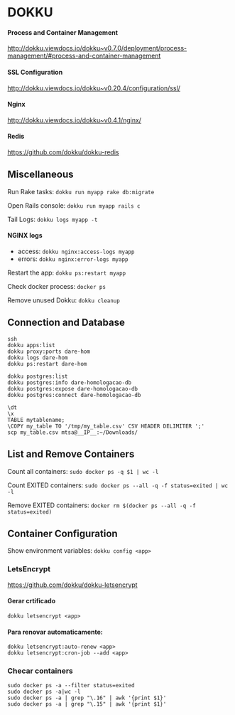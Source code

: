 # DOKKU #

#### Process and Container Management ####
http://dokku.viewdocs.io/dokku~v0.7.0/deployment/process-management/#process-and-container-management

#### SSL Configuration ####
http://dokku.viewdocs.io/dokku~v0.20.4/configuration/ssl/

#### Nginx ####
http://dokku.viewdocs.io/dokku~v0.4.1/nginx/

#### Redis ####
https://github.com/dokku/dokku-redis

## Miscellaneous ##
Run Rake tasks: ```dokku run myapp rake db:migrate```

Open Rails console: ```dokku run myapp rails c```

Tail Logs: ```dokku logs myapp -t```

#### NGINX logs ####
- access: ```dokku nginx:access-logs myapp```
- errors: ```dokku nginx:error-logs myapp```


Restart the app: ```dokku ps:restart myapp```

Check docker process: ```docker ps```

Remove unused Dokku: ```dokku cleanup```


## Connection and Database ##
```
ssh 
dokku apps:list
dokku proxy:ports dare-hom
dokku logs dare-hom
dokku ps:restart dare-hom

dokku postgres:list
dokku postgres:info dare-homologacao-db
dokku postgres:expose dare-homologacao-db
dokku postgres:connect dare-homologacao-db

\dt 
\x
TABLE mytablename;
\COPY my_table TO '/tmp/my_table.csv' CSV HEADER DELIMITER ';'
scp my_table.csv mtsa@__IP__:~/Downloads/
```

## List and Remove Containers ##
Count all containers: ```sudo docker ps -q $1 | wc -l```

Count EXITED containers: ```sudo docker ps --all -q -f status=exited | wc -l```

Remove EXITED containers: ```docker rm $(docker ps --all -q -f status=exited)```


## Container Configuration ##
Show environment variables: ```dokku config <app>```

### LetsEncrypt ###
https://github.com/dokku/dokku-letsencrypt

#### Gerar crtificado ####
```
dokku letsencrypt <app>
```

#### Para renovar automaticamente: ####
```
dokku letsencrypt:auto-renew <app>
dokku letsencrypt:cron-job --add <app>
```

### Checar containers ###
```
sudo docker ps -a --filter status=exited
sudo docker ps -a|wc -l
sudo docker ps -a | grep "\.16" | awk '{print $1}'
sudo docker ps -a | grep "\.15" | awk '{print $1}'
```
